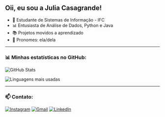 ## Oii, eu sou a Julia Casagrande!

- 🚀 Estudante de Sistemas de Informação - IFC  
- 📊 Entusiasta de Análise de Dados, Python e Java  
- 📚 Projetos movidos a aprendizado 
- 💬 Pronomes: ela/dela

---

### 📊 Minhas estatísticas no GitHub:

![GitHub Stats](https://github-readme-stats.vercel.app/api?username=casaju&show_icons=true&theme=tokyonight)

![Linguagens mais usadas](https://github-readme-stats.vercel.app/api/top-langs/?username=casaju&layout=compact&theme=github_dark)

---

### 📫 Contato:

[![Instagram](https://img.shields.io/badge/Instagram-E4405F?style=for-the-badge&logo=instagram&logoColor=white)](https://www.instagram.com/julicasaa/)
[![Gmail](https://img.shields.io/badge/Gmail-D14836?style=for-the-badge&logo=gmail&logoColor=white)](juliacambrosini@gmail.com)
[![LinkedIn](https://img.shields.io/badge/LinkedIn-0077B5?style=for-the-badge&logo=linkedin&logoColor=white)](https://www.linkedin.com/in/juliacasagrandeambrosini/)

<!--
**casaju/casaju** is a ✨ _special_ ✨ repository because its `README.md` (this file) appears on your GitHub profile.

Here are some ideas to get you started:

- 🔭 I’m currently working on ...
- 🌱 I’m currently learning ...
- 👯 I’m looking to collaborate on ...
- 🤔 I’m looking for help with ...
- 💬 Ask me about ...
- 📫 How to reach me: ...
- 😄 Pronouns: ...
- ⚡ Fun fact: ...
-->
